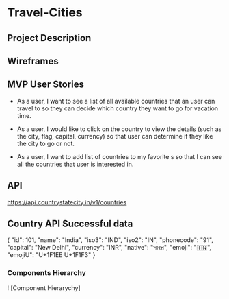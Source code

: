 # Travel-Cities

## Project Description


## Wireframes


## MVP User Stories
* As a user, I want to see a list of all available countries that an user can travel to so they can decide which country they want to go for vacation time.

* As a user, I would like to click on the country to view the details (such as the city, flag, capital, currency) so that user can determine if they like the city to go or not.

* As a user, I want to add list of countries to my favorite s so that I can see all the countries that user is interested in.

## API
https://api.countrystatecity.in/v1/countries

## Country API Successful data
{
  "id": 101,
  "name": "India",
  "iso3": "IND",
  "iso2": "IN",
  "phonecode": "91",
  "capital": "New Delhi",
  "currency": "INR",
  "native": "भारत",
  "emoji": "🇮🇳",
  "emojiU": "U+1F1EE U+1F1F3"
}

### Components Hierarchy
! [Component Hierarychy]